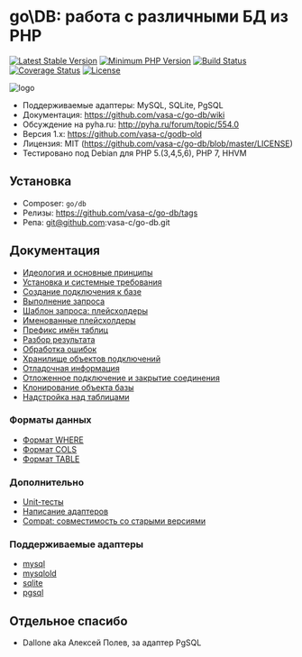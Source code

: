 # go\DB: работа с различными БД из PHP

[![Latest Stable Version](https://img.shields.io/packagist/v/go/db.svg?style=flat-square)](https://packagist.org/packages/go/db)
[![Minimum PHP Version](https://img.shields.io/badge/php-%3E%3D%205.3-8892BF.svg?style=flat-square)](https://php.net/)
[![Build Status](https://img.shields.io/travis/vasa-c/go-db/master.svg?style=flat-square)](https://travis-ci.org/vasa-c/go-db)
[![Coverage Status](https://coveralls.io/repos/vasa-c/go-db/badge.svg?branch=master&service=github)](https://coveralls.io/github/vasa-c/go-db?branch=master)
[![License](https://poser.pugx.org/go/db/license)](LICENSE)

![logo](http://img-fotki.yandex.ru/get/5801/go-ns.0/0_500ae_e4ea1806_orig.png)

 * Поддерживаемые адаптеры: MySQL, SQLite, PgSQL
 * Документация: https://github.com/vasa-c/go-db/wiki
 * Обсуждение на pyha.ru: http://pyha.ru/forum/topic/554.0
 * Версия 1.x: https://github.com/vasa-c/godb-old
 * Лицензия: MIT (https://github.com/vasa-c/go-db/blob/master/LICENSE)
 * Тестировано под Debian для PHP 5.(3,4,5,6), PHP 7, HHVM

## Установка

 * Composer: `go/db`
 * Релизы: https://github.com/vasa-c/go-db/tags
 * Репа: git@github.com:vasa-c/go-db.git

## Документация

 * [Идеология и основные принципы](https://github.com/vasa-c/go-db/wiki/intro)
 * [Установка и системные требования](https://github.com/vasa-c/go-db/wiki/install)
 * [Создание подключения к базе](https://github.com/vasa-c/go-db/wiki/create)
 * [Выполнение запроса](https://github.com/vasa-c/go-db/wiki/query)
 * [Шаблон запроса: плейсхолдеры](https://github.com/vasa-c/go-db/wiki/placeholders)
 * [Именованные плейсхолдеры](https://github.com/vasa-c/go-db/wiki/named)
 * [Префикс имён таблиц](https://github.com/vasa-c/go-db/wiki/prefix)
 * [Разбор результата](https://github.com/vasa-c/go-db/wiki/fetch)
 * [Обработка ошибок](https://github.com/vasa-c/go-db/wiki/Exceptions)
 * [Хранилище объектов подключений](https://github.com/vasa-c/go-db/wiki/Storage)
 * [Отладочная информация](https://github.com/vasa-c/go-db/wiki/debug)
 * [Отложенное подключение и закрытие соединения](https://github.com/vasa-c/go-db/wiki/connect)
 * [Клонирование объекта базы](https://github.com/vasa-c/go-db/wiki/clone)
 * [Надстройка над таблицами](https://github.com/vasa-c/go-db/wiki/Table)

### Форматы данных

 * [Формат WHERE](https://github.com/vasa-c/go-db/wiki/where)
 * [Формат COLS](https://github.com/vasa-c/go-db/wiki/cols)
 * [Формат TABLE](https://github.com/vasa-c/go-db/wiki/table-format)

### Дополнительно

 * [Unit-тесты](https://github.com/vasa-c/go-db/wiki/tests)
 * [Написание адаптеров](https://github.com/vasa-c/go-db/wiki/Adapters)
 * [Compat: совместимость со старыми версиями](https://github.com/vasa-c/go-db/wiki/Compat)

### Поддерживаемые адаптеры

 * [mysql](https://github.com/vasa-c/go-db/wiki/Adapters_mysql)
 * [mysqlold](https://github.com/vasa-c/go-db/wiki/Adapters_mysqlold)
 * [sqlite](https://github.com/vasa-c/go-db/wiki/Adapters_sqlite)
 * [pgsql](https://github.com/vasa-c/go-db/wiki/Adapters_pgsql)

## Отдельное спасибо

 * Dallone aka Алексей Полев, за адаптер PgSQL
